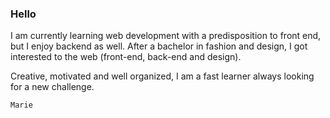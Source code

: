 ### Hello


I am currently learning web development with a predisposition to front end, but I enjoy backend as well.
After a bachelor in fashion and design, I got interested to the web (front-end, back-end and design). 

Creative, motivated and well organized, I am a fast learner always looking for a new challenge.

```
Marie
```
